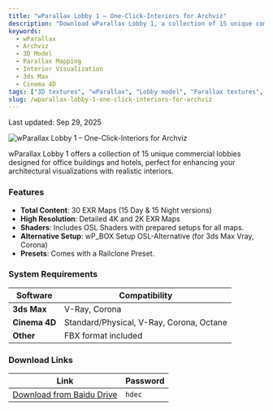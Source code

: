 ```yaml
---
title: "wParallax Lobby 1 – One-Click-Interiors for Archviz"
description: "Download wParallax Lobby 1, a collection of 15 unique commercial lobbies with 30 detailed EXR maps for architectural visualization. Compatible with 3ds Max, Cinema 4D, and FBX."
keywords:
  - wParallax
  - Archviz
  - 3D Model
  - Parallax Mapping
  - Interior Visualization
  - 3ds Max
  - Cinema 4D
tags: ["3D textures", "wParallax", "Lobby model", "Parallax textures", "Archviz"]
slug: /wparallax-lobby-1-one-click-interiors-for-archviz
---
```


Last updated: Sep 29, 2025

![wParallax Lobby 1 – One-Click-Interiors for Archviz](https://www.gfxcamp.com/wp-content/uploads/2025/09/wParallax-Lobby-1-One-Click-Interiors-for-Archviz.jpg)

wParallax Lobby 1 offers a collection of 15 unique commercial lobbies designed for office buildings and hotels, perfect for enhancing your architectural visualizations with realistic interiors.

### Features

-   **Total Content**: 30 EXR Maps (15 Day & 15 Night versions)
-   **High Resolution**: Detailed 4K and 2K EXR Maps
-   **Shaders**: Includes OSL Shaders with prepared setups for all maps.
-   **Alternative Setup**: wP_BOX Setup OSL-Alternative (for 3ds Max Vray, Corona)
-   **Presets**: Comes with a Railclone Preset.

### System Requirements

| Software         | Compatibility      |
| ---------------- | ------------------ |
| **3ds Max**      | V-Ray, Corona      |
| **Cinema 4D**    | Standard/Physical, V-Ray, Corona, Octane |
| **Other**        | FBX format included |

### Download Links

| Link                                                               | Password |
| ------------------------------------------------------------------ | -------- |
| [Download from Baidu Drive](https://pan.baidu.com/s/1T7TnNCNMMsrcyYB8Y-vTjw?pwd=hdec) | `hdec`   |
